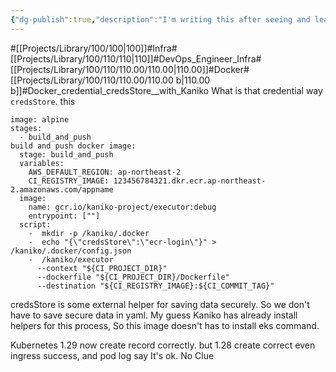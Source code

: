 ```yaml
---
{"dg-publish":true,"description":"I'm writing this after seeing and learning how to get permissions to the private registry very easily when the CI pipeline is running, especially if you know credStore well.","permalink":"/projects/library/100/110/110-00/110-00-b/","dgPassFrontmatter":true,"noteIcon":"0","created":"2024-04-29T16:13:33.996+09:00","updated":"2024-04-29T17:00:40.786+09:00"}
---
```


#[[Projects/Library/100/100\|100]]#Infra#[[Projects/Library/100/110/110\|110]]#DevOps_Engineer_Infra#[[Projects/Library/100/110/110.00/110.00\|110.00]]#Docker#[[Projects/Library/100/110/110.00/110.00 b\|110.00 b]]#Docker_credential_credsStore__with_Kaniko
What is that credential way `credsStore`. this 
```
image: alpine
stages:
  - build_and_push
build and push docker image:
  stage: build_and_push
  variables: 
    AWS_DEFAULT_REGION: ap-northeast-2
    CI_REGISTRY_IMAGE: 123456784321.dkr.ecr.ap-northeast-2.amazonaws.com/appname
  image:
    name: gcr.io/kaniko-project/executor:debug
    entrypoint: [""]
  script:
    -  mkdir -p /kaniko/.docker
    -  echo "{\"credsStore\":\"ecr-login\"}" > /kaniko/.docker/config.json
    -  /kaniko/executor
      --context "${CI_PROJECT_DIR}"
      --dockerfile "${CI_PROJECT_DIR}/Dockerfile"
      --destination "${CI_REGISTRY_IMAGE}:${CI_COMMIT_TAG}"
```


credsStore is some external helper for saving data securely. So we don't have to save secure data in yaml. 
My guess Kaniko has already install helpers for this process, So this image doesn't has to install eks command.

Kubernetes 1.29 now create record correctly. but 1.28 create correct
even ingress success, and pod log say It's ok.
No Clue
